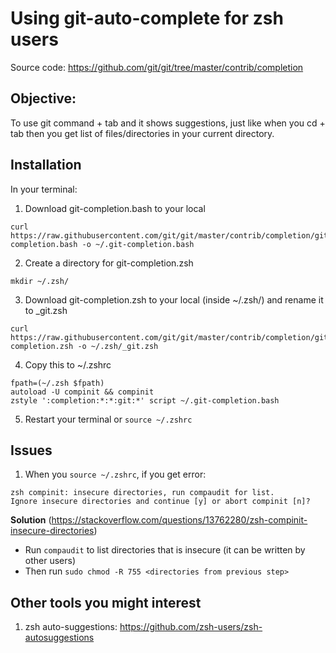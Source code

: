 # Using git-auto-complete for zsh users
Source code: https://github.com/git/git/tree/master/contrib/completion
## Objective:
To use git command + tab and it shows suggestions, just like when you cd + tab then you get list of files/directories in your current directory.

## Installation
In your terminal:
1) Download git-completion.bash to your local
```
curl https://raw.githubusercontent.com/git/git/master/contrib/completion/git-completion.bash -o ~/.git-completion.bash
```
2) Create a directory for git-completion.zsh
```
mkdir ~/.zsh/
```

3) Download git-completion.zsh to your local (inside ~/.zsh/) and rename it to _git.zsh
```
curl https://raw.githubusercontent.com/git/git/master/contrib/completion/git-completion.zsh -o ~/.zsh/_git.zsh
```
4) Copy this to ~/.zshrc
```
fpath=(~/.zsh $fpath)
autoload -U compinit && compinit
zstyle ':completion:*:*:git:*' script ~/.git-completion.bash
```
5) Restart your terminal or `source ~/.zshrc`

## Issues
1) When you `source ~/.zshrc`, if you get error:
```
zsh compinit: insecure directories, run compaudit for list.
Ignore insecure directories and continue [y] or abort compinit [n]?
```
**Solution** (https://stackoverflow.com/questions/13762280/zsh-compinit-insecure-directories)
- Run `compaudit` to list directories that is insecure (it can be written by other users)
- Then run `sudo chmod -R 755 <directories from previous step>`


## Other tools you might interest
1) zsh auto-suggestions: https://github.com/zsh-users/zsh-autosuggestions
